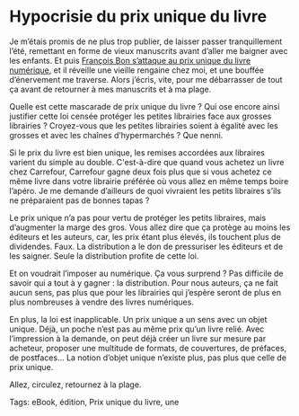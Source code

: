 # Hypocrisie du prix unique du livre

Je m’étais promis de ne plus trop publier, de laisser passer tranquillement l’été, remettant en forme de vieux manuscrits avant d’aller me baigner avec les enfants. Et puis [François Bon s’attaque au prix unique du livre numérique](http://www.tierslivre.net/spip/spip.php?article2214), et il réveille une vieille rengaine chez moi, et une bouffée d’énervement me traverse. Alors j’écris, vite, pour me débarrasser de tout ça avant de retourner à mes manuscrits et à ma plage.

Quelle est cette mascarade de prix unique du livre ? Qui ose encore ainsi justifier cette loi censée protéger les petites librairies face aux grosses librairies ? Croyez-vous que les petites librairies soient à égalité avec les grosses et avec les chaînes d’hypermarchés ? Que nenni.

Si le prix du livre est bien unique, les remises accordées aux libraires varient du simple au double. C'est-à-dire que quand vous achetez un livre chez Carrefour, Carrefour gagne deux fois plus que si vous achetez ce même livre dans votre librairie préférée où vous allez en même temps boire l’apéro. Je me demande d’ailleurs de quoi vivraient les petits libraires s’ils ne préparaient pas de bonnes tapas ?

Le prix unique n’a pas pour vertu de protéger les petits libraires, mais d’augmenter la marge des gros. Vous allez dire que ça protège au moins les éditeurs et les auteurs, car, les prix étant plus élevés, ils touchent plus de dividendes. Faux. La distribution a le don de pressuriser les éditeurs et de les saigner. Seule la distribution profite de cette loi.

Et on voudrait l’imposer au numérique. Ça vous surprend ? Pas difficile de savoir qui a tout à y gagner : la distribution. Pour nous auteurs, ça ne fait aucun sens, pas plus que pour les librairies qui j’espère seront de plus en plus nombreuses à vendre des livres numériques.

En plus, la loi est inapplicable. Un prix unique a un sens avec un objet unique. Déjà, un poche n’est pas au même prix qu’un livre relié. Avec l’impression à la demande, on peut déjà créer un livre sur mesure par acheteur, proposer une multitude de formats, de couvertures, de préfaces, de postfaces… La notion d’objet unique n’existe plus, pas plus que celle de prix unique.

Allez, circulez, retournez à la plage.

Tags: eBook, édition, Prix unique du livre, une